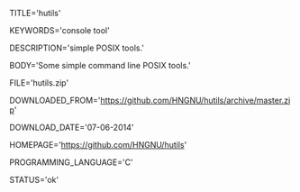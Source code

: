 
TITLE='hutils'

KEYWORDS='console tool'

DESCRIPTION='simple POSIX tools.'

BODY='Some simple command line POSIX tools.'

FILE='hutils.zip'

DOWNLOADED_FROM='https://github.com/HNGNU/hutils/archive/master.zip'

DOWNLOAD_DATE='07-06-2014'

HOMEPAGE='https://github.com/HNGNU/hutils'

PROGRAMMING_LANGUAGE='C'

STATUS='ok'
